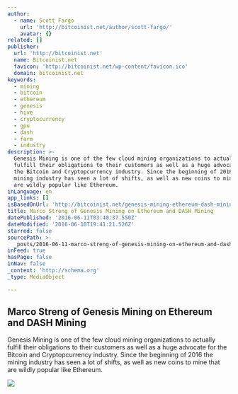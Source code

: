 ```yaml
---
author:
  - name: Scott Fargo
    url: 'http://bitcoinist.net/author/scott-fargo/'
    avatar: {}
related: []
publisher:
  url: 'http://bitcoinist.net'
  name: Bitcoinist.net
  favicon: 'http://bitcoinist.net/wp-content/favicon.ico'
  domain: bitcoinist.net
keywords:
  - mining
  - bitcoin
  - ethereum
  - genesis
  - hive
  - cryptocurrency
  - gpu
  - dash
  - farm
  - industry
description: >-
  Genesis Mining is one of the few cloud mining organizations to actually
  fulfill their obligations to their customers as well as a huge advocate for
  the Bitcoin and Cryptopcurrency industry. Since the beginning of 2016 the
  mining industry has seen a lot of shifts, as well as new coins to mine that
  are wildly popular like Ethereum.
inLanguage: en
app_links: []
isBasedOnUrl: 'http://bitcoinist.net/genesis-mining-ethereum-dash-mining/'
title: Marco Streng of Genesis Mining on Ethereum and DASH Mining
datePublished: '2016-06-11T03:40:37.550Z'
dateModified: '2016-06-10T19:41:21.526Z'
starred: false
sourcePath: >-
  _posts/2016-06-11-marco-streng-of-genesis-mining-on-ethereum-and-dash-mining.md
inFeed: true
hasPage: false
inNav: false
_context: 'http://schema.org'
_type: MediaObject

---
```

<article style=""><h1>Marco Streng of Genesis Mining on Ethereum and DASH Mining</h1><p>Genesis Mining is one of the few cloud mining organizations to actually fulfill their obligations to their customers as well as a huge advocate for the Bitcoin and Cryptopcurrency industry. Since the beginning of 2016 the mining industry has seen a lot of shifts, as well as new coins to mine that are wildly popular like Ethereum.</p><img src="http://bitcoinist.net/wp-content/uploads/2016/06/genesis.jpg" /></article>